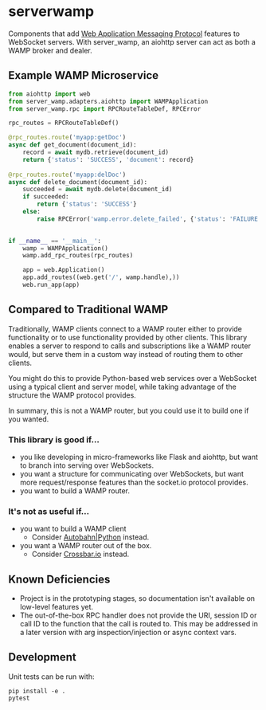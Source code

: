 # serverwamp
Components that add
[Web Application Messaging Protocol](https://wamp-proto.org/) features to
WebSocket servers. With server_wamp, an aiohttp server can act as both a WAMP
broker and dealer.

## Example WAMP Microservice
```python
from aiohttp import web
from server_wamp.adapters.aiohttp import WAMPApplication
from server_wamp.rpc import RPCRouteTableDef, RPCError

rpc_routes = RPCRouteTableDef()

@rpc_routes.route('myapp:getDoc')
async def get_document(document_id):
    record = await mydb.retrieve(document_id)
    return {'status': 'SUCCESS', 'document': record}
    
@rpc_routes.route('myapp:delDoc')
async def delete_document(document_id):
    succeeded = await mydb.delete(document_id)
    if succeeded:
        return {'status': 'SUCCESS'}
    else:
        raise RPCError('wamp.error.delete_failed', {'status': 'FAILURE'})
    

if __name__ == '__main__':
    wamp = WAMPApplication()
    wamp.add_rpc_routes(rpc_routes)

    app = web.Application()
    app.add_routes((web.get('/', wamp.handle),))
    web.run_app(app)
```

## Compared to Traditional WAMP
Traditionally, WAMP clients connect to a WAMP router either to provide
functionality or to use functionality provided by other clients. This library
enables a server to respond to calls and subscriptions like a WAMP router
would, but serve them in a custom way instead of routing them to other clients.

You might do this to provide Python-based web services over a WebSocket using a
typical client and server model, while taking advantage of the structure the
WAMP protocol provides.

In summary, this is not a WAMP router, but you could use it to build one if you
wanted.

### This library is good if… 
* you like developing in micro-frameworks like Flask and
aiohttp, but want to branch into serving over WebSockets.
* you want a structure for communicating over WebSockets, but want more
request/response features than the socket.io protocol provides.
* you want to build a WAMP router.
### It's not as useful if…
* you want to build a WAMP client
  * Consider [Autobahn|Python](https://autobahn.readthedocs.io/) instead.
* you want a WAMP router out of the box.
  * Consider [Crossbar.io](https://crossbar.io/) instead.

## Known Deficiencies
* Project is in the prototyping stages, so documentation isn't available on
low-level features yet.
* The out-of-the-box RPC handler does not provide the URI, session ID or call ID
to the function that the call is routed to. This may be addressed in a later
version with arg inspection/injection or async context vars.

## Development
Unit tests can be run with:

    pip install -e .
    pytest
